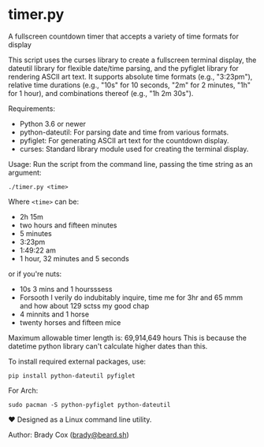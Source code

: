 # timer.py
A fullscreen countdown timer that accepts a variety of time formats for display

This script uses the curses library to create a fullscreen
terminal display, the dateutil library for flexible date/time parsing, and
the pyfiglet library for rendering ASCII art text. It supports absolute time
formats (e.g., "3:23pm"), relative time durations (e.g., "10s" for 10 seconds,
"2m" for 2 minutes, "1h" for 1 hour), and combinations thereof
(e.g., "1h 2m 30s").

Requirements:
- Python 3.6 or newer
- python-dateutil: For parsing date and time from various formats.
- pyfiglet: For generating ASCII art text for the countdown display.
- curses: Standard library module used for creating the terminal display.

Usage:
Run the script from the command line, passing the time string as an argument:

`./timer.py <time>`

Where `<time>` can be:
- 2h 15m
- two hours and fifteen minutes
- 5 minutes
- 3:23pm
- 1:49:22 am
- 1 hour, 32 minutes and 5 seconds

or if you're nuts:
- 10s 3 mins and 1 hoursssess
- Forsooth I verily do indubitably inquire, time me for 3hr and 65 mmm and how about 129 sctss my good chap
- 4 minnits and 1 horse
- twenty horses and fifteen mice

Maximum allowable timer length is: 69,914,649 hours
This is because the datetime python library can't calculate higher dates than this.

To install required external packages, use:

`pip install python-dateutil pyfiglet`

For Arch:

`sudo pacman -S python-pyfiglet python-dateutil`

:heart: Designed as a Linux command line utility.

Author: Brady Cox (brady@beard.sh)
